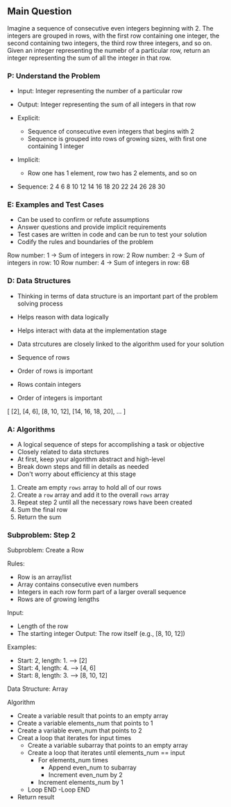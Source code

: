## Main Question
Imagine a sequence of consecutive even integers beginning with 2. The integers are grouped in rows, with the first row containing one integer, the second containing two integers, the third row three integers, and so on. Given an integer representing the numebr of a particular row, return an integer representing the sum of all the integer in that row.

### P: Understand the Problem
- Input: Integer representing the number of a particular row
- Output: Integer representing the sum of all integers in that row

- Explicit:
  - Sequence of consecutive even integers that begins with 2
  - Sequence is grouped into rows of growing sizes, with first one containing 1 integer

- Implicit:
  - Row one has 1 element, row two has 2 elements, and so on

- Sequence:
  2
  4  6
  8  10 12
  14 16 18 20
  22 24 26 28 30

### E: Examples and Test Cases
- Can be used to confirm or refute assumptions
- Answer questions and provide implicit requirements
- Test cases are written in code and can be run to test your solution
- Codify the rules and boundaries of the problem

Row number: 1 -> Sum of integers in row: 2
Row number: 2 -> Sum of integers in row: 10
Row number: 4 -> Sum of integers in row: 68

### D: Data Structures
- Thinking in terms of data structure is an important part of the problem solving process
- Helps reason with data logically
- Helps interact with data at the implementation stage
- Data strcutures are closely linked to the algorithm used for your solution

- Sequence of rows
- Order of rows is important
- Rows contain integers
- Order of integers is important

[
  [2],
  [4, 6],
  [8, 10, 12],
  [14, 16, 18, 20],
  ...
]

### A: Algorithms
- A logical sequence of steps for accomplishing a task or objective
- Closely related to data strctures
- At first, keep your algorithm abstract and high-level
- Break down steps and fill in details as needed
- Don't worry about efficiency at this stage

1. Create am empty `rows` array to hold all of our rows
2. Create a `row` array and add it to the overall `rows` array
3. Repeat step 2 until all the necessary rows have been created
4. Sum the final row
5. Return the sum

### Subproblem: Step 2
Subproblem: Create a Row

Rules:
- Row is an array/list
- Array contains consecutive even numbers
- Integers in each row form part of a larger overall sequence
- Rows are of growing lengths

Input:
  - Length of the row
  - The starting integer
Output: The row itself (e.g., [8, 10, 12])

Examples:
- Start: 2, length: 1. --> [2]
- Start: 4, length: 4. --> [4, 6]
- Start: 8, length: 3. --> [8, 10, 12]

Data Structure: Array

Algorithm
- Create a variable result that points to an empty array
- Create a variable elements_num that points to 1
- Create a variable even_num that points to 2
- Creat a loop that iterates for input times
  - Create a variable subarray that points to an empty array
  - Create a loop that iterates until elements_num == input
    - For elements_num times
      - Append even_num to subarray
      - Increment even_num by 2
    - Increment elements_num by 1
  - Loop END
-Loop END
- Return result